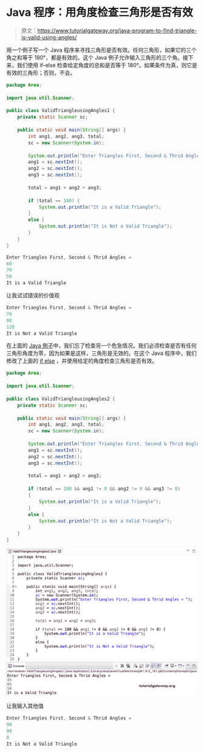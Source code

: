 # Java 程序：用角度检查三角形是否有效

> 原文：<https://www.tutorialgateway.org/java-program-to-find-triangle-is-valid-using-angles/>

用一个例子写一个 Java 程序来寻找三角形是否有效。任何三角形，如果它的三个角之和等于 180°，都是有效的。这个 Java 例子允许输入三角形的三个角。接下来，我们使用 if-else 检查给定角度的总和是否等于 180°。如果条件为真，则它是有效的三角形；否则，不会。

```java
package Area;

import java.util.Scanner;

public class ValidTriangleusingAngles1 {
	private static Scanner sc;

	public static void main(String[] args) {
		int ang1, ang2, ang3, total;
		sc = new Scanner(System.in);

		System.out.println("Enter Triangles First, Second & Thrid Angles = ");
		ang1 = sc.nextInt();
		ang2 = sc.nextInt();
		ang3 = sc.nextInt();

		total = ang1 + ang2 + ang3; 

		if (total == 180) {
			System.out.println("It is a Valid Triangle");
		}
		else {
			System.out.println("It is Not a Valid Triangle");
		}
	}
}
```

```java
Enter Triangles First, Second & Thrid Angles = 
60
70
50
It is a Valid Triangle
```

让我试试错误的价值观

```java
Enter Triangles First, Second & Thrid Angles = 
70
90
120
It is Not a Valid Triangle
```

在上面的 [Java 例子](https://www.tutorialgateway.org/learn-java-programs/)中，我们忘了检查另一个危急情况。我们必须检查是否有任何三角形角度为零，因为如果是这样，三角形是无效的。在这个 Java 程序中，我们修改了上面的 [if else](https://www.tutorialgateway.org/java-if-else-statement/) ，并使用给定的角度检查三角形是否有效。

```java
package Area;

import java.util.Scanner;

public class ValidTriangleusingAngles2 {
	private static Scanner sc;

	public static void main(String[] args) {
		int ang1, ang2, ang3, total;
		sc = new Scanner(System.in);

		System.out.println("Enter Triangles First, Second & Thrid Angles = ");
		ang1 = sc.nextInt();
		ang2 = sc.nextInt();
		ang3 = sc.nextInt();

		total = ang1 + ang2 + ang3; 

		if (total == 180 && ang1 != 0 && ang2 != 0 && ang3 != 0) 
		{
			System.out.println("It is a Valid Triangle");
		}
		else {
			System.out.println("It is Not a Valid Triangle");
		}
	}
}
```

![Java Program to find Triangle is Valid using Angles 1](img/31fe7b67b4c2ef0199ac4035ebd0844b.png)

让我输入其他值

```java
Enter Triangles First, Second & Thrid Angles = 
90
90
0
It is Not a Valid Triangle
```